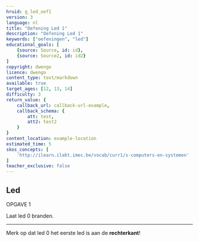 ```yaml
---
hruid: g_led_oef1
version: 3
language: nl
title: "Oefening Led 1"
description: "Oefening Led 1"
keywords: ["oefeningen", "led"]
educational_goals: [
    {source: Source, id: id}, 
    {source: Source2, id: id2}
]
copyright: dwengo
licence: dwengo
content_type: text/markdown
available: true
target_ages: [12, 13, 14]
difficulty: 3
return_value: {
    callback_url: callback-url-example,
    callback_schema: {
        att: test,
        att2: test2
    }
}
content_location: example-location
estimated_time: 5
skos_concepts: [
    'http://ilearn.ilabt.imec.be/vocab/curr1/s-computers-en-systemen'
]
teacher_exclusive: false
---
```

## Led

OPGAVE 1

Laat led 0 branden.

***

<div class="alert alert-box alert-success">
Merk op dat led 0 het eerste led is aan de <strong>rechterkant</strong>!
</div>